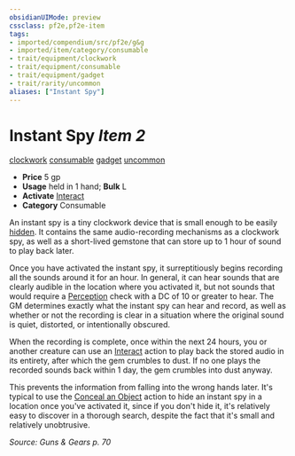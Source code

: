 ```yaml
---
obsidianUIMode: preview
cssclass: pf2e,pf2e-item
tags:
- imported/compendium/src/pf2e/g&g
- imported/item/category/consumable
- trait/equipment/clockwork
- trait/equipment/consumable
- trait/equipment/gadget
- trait/rarity/uncommon
aliases: ["Instant Spy"]
---
```

# Instant Spy *Item 2*  
[clockwork](clockwork-g-g.md)  [consumable](consumable.md)  [gadget](gadget-g-g.md)  [uncommon](uncommon.md)  

- **Price** 5 gp
- **Usage** held in 1 hand; **Bulk** L
- **Activate** [Interact](interact.md)
- **Category** Consumable

An instant spy is a tiny clockwork device that is small enough to be easily [hidden](conditions.md#Hidden). It contains the same audio-recording mechanisms as a clockwork spy, as well as a short-lived gemstone that can store up to 1 hour of sound to play back later.

Once you have activated the instant spy, it surreptitiously begins recording all the sounds around it for an hour. In general, it can hear sounds that are clearly audible in the location where you activated it, but not sounds that would require a [Perception](../../skills.md#Perception) check with a DC of 10 or greater to hear. The GM determines exactly what the instant spy can hear and record, as well as whether or not the recording is clear in a situation where the original sound is quiet, distorted, or intentionally obscured.

When the recording is complete, once within the next 24 hours, you or another creature can use an [Interact](interact.md) action to play back the stored audio in its entirety, after which the gem crumbles to dust. If no one plays the recorded sounds back within 1 day, the gem crumbles into dust anyway.

This prevents the information from falling into the wrong hands later. It's typical to use the [Conceal an Object](conceal-an-object.md) action to hide an instant spy in a location once you've activated it, since if you don't hide it, it's relatively easy to discover in a thorough search, despite the fact that it's small and relatively unobtrusive.

*Source: Guns & Gears p. 70*